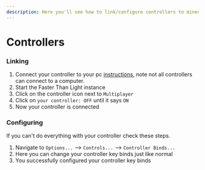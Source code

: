 ```yaml
---
description: Here you'll see how to link/configure controllers to minecraft
---
```


# Controllers

### Linking

1. Connect your controller to your pc [instructions](https://www.howtogeek.com/404325/how-to-connect-any-console-game-controller-to-a-windows-pc-or-mac/), note not all controllers can connect to a computer.
2. Start the Faster Than Light instance
3. Click on the controller icon next to `Multiplayer`
4. Click on `your controller: OFF` until it says `ON`
5. Now your controller is connected

### Configuring

If you can't do everything with your controller check these steps.

1. Navigate to `Options...` --> `Controls...` --> `Controller Binds...`
2. Here you can change your controller key binds just like normal
3. You successfully configured your controller key binds
